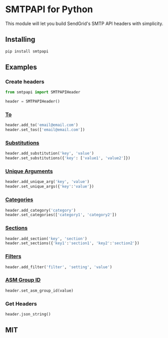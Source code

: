 # SMTPAPI for Python

This module will let you build SendGrid's SMTP API headers with simplicity.

## Installing

```bash
pip install smtpapi
```

## Examples

### Create headers

```python
from smtpapi import SMTPAPIHeader

header = SMTPAPIHeader()

```

### [To](http://sendgrid.com/docs/API_Reference/SMTP_API/index.html)
```python
header.add_to('email@email.com')
header.set_tos(['email@email.com'])
```

### [Substitutions](http://sendgrid.com/docs/API_Reference/SMTP_API/substitution_tags.html)

```python
header.add_substitution('key', 'value')
header.set_substitutions({'key': ['value1', 'value2']})
```

### [Unique Arguments](http://sendgrid.com/docs/API_Reference/SMTP_API/unique_arguments.html)

```python
header.add_unique_arg('key', 'value')
header.set_unique_args({'key':'value'})
```
### [Categories](http://sendgrid.com/docs/API_Reference/SMTP_API/categories.html)

```python
header.add_category('category')
header.set_categories(['category1', 'category2'])
```

### [Sections](http://sendgrid.com/docs/API_Reference/SMTP_API/section_tags.html)

```python
header.add_section('key', 'section')
header.set_sections({'key1':'section1', 'key2':'section2'})
```

### [Filters](http://sendgrid.com/docs/API_Reference/SMTP_API/apps.html)

```python
header.add_filter('filter', 'setting', 'value')
```

### [ASM Group ID](https://sendgrid.com/docs/User_Guide/advanced_suppression_manager.html)

```python
header.set_asm_group_id(value)
```

### Get Headers

```python
header.json_string()
```

## MIT
